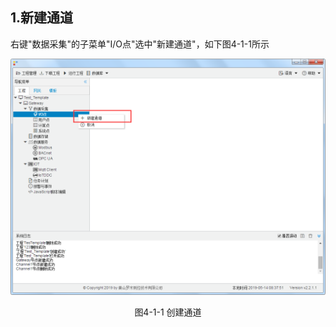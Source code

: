 ## 1.新建通道

右键"数据采集"的子菜单"I/O点"选中"新建通道"，如下图4-1-1所示

![](../../assets/新建通道.png)

<center>图4-1-1 创建通道</center>

